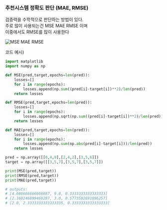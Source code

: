 ### 추천시스템 정확도 판단 (MAE, RMSE)

검증력을 수학적으로 판단하는 방법이 있다.  
주로 많이 사용되는건 MSE MAE RMSE 이며  
이중에서도 RMSE를 많이 사용한다

![MSE MAE RMSE](https://eumericano.s3.ap-northeast-2.amazonaws.com/dev/MSE%2C+MAE%2C+RMSE.png "MSE MAE RMSE")

코드 예시)

```python
import matplotlib
import numpy as np

def MSE(pred,target,epochs=len(pred)):
    losses=[]
    for i in range(epochs):
        losses.append(np.sum((pred[i]-target[i])**2)/len(pred))
    return losses

def RMSE(pred,target,epochs=len(pred)):
    losses=[]
    for i in range(epochs):
        losses.append(np.sqrt(np.sum((pred[i]-target[i])**2)/len(pred)))
    return losses

def MAE(pred,target,epochs=len(pred)):
    losses=[]
    for i in range(epochs):
        losses.append(np.sum(np.abs(pred[i]-target[i]))/len(pred))
    return losses

pred = np.array([[0,4,9],[2,4,2],[3,5,6]])
target = np.array([[3,5,7],[3,5,7],[3,5,7]])

print(MSE(pred,target))
print(RMSE(pred,target))
print(MAE(pred,target))

# outputs:
# [4.666666666666667, 9.0, 0.3333333333333333]
# [2.160246899469287, 3.0, 0.5773502691896257]
# [2.0, 2.3333333333333335, 0.3333333333333333]
```
